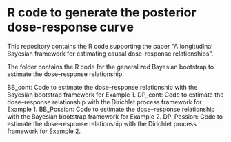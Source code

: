 # R code to generate the posterior dose-response curve
This repository contains the R code supporting the paper "A longitudinal Bayesian framework for estimating causal dose-response relationships".

The folder contains the R code for the generalized Bayesian bootstrap to estimate the dose–response relationship. 

BB_cont: Code to estimate the dose–response relationship with the Bayesian bootstrap framework for Example 1.
DP_cont: Code to estimate the dose–response relationship with the Dirichlet process framework for Example 1.
BB_Possion: Code to estimate the dose–response relationship with the Bayesian bootstrap framework for Example 2.
DP_Possion: Code to estimate the dose–response relationship with the Dirichlet process framework for Example 2.
